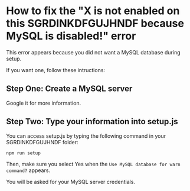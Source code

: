 # How to fix the "X is not enabled on this SGRDINKDFGUJHNDF because MySQL is disabled!" error

This error appears because you did not want a MySQL database during setup.

If you want one, follow these intructions:

## Step One: Create a MySQL server

Google it for more information.

## Step Two: Type your information into setup.js

You can access setup.js by typing the following command in your SGRDINKDFGUJHNDF folder:

```
npm run setup
```

Then, make sure you select Yes when the `Use MySQL database for warn command?` appears.

You will be asked for your MySQL server credentials.